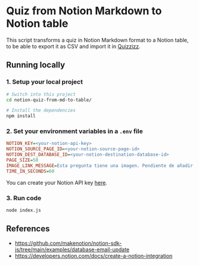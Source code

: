 # Quiz from Notion Markdown to Notion table

This script transforms a quiz in Notion Markdown format to a Notion table,
to be able to export it as CSV and import it in [Quizzizz](https://quizizz.com/).

## Running locally

### 1. Setup your local project

```sh
# Switch into this project
cd notion-quiz-from-md-to-table/

# Install the dependencies
npm install
```

### 2. Set your environment variables in a `.env` file

```ini
NOTION_KEY=<your-notion-api-key>
NOTION_SOURCE_PAGE_ID=<your-notion-source-page-id>
NOTION_DEST_DATABASE_ID=<your-notion-destination-database-id>
PAGE_SIZE=50
IMAGE_LINK_MESSAGE=Esta pregunta tiene una imagen. Pendiente de añadir el link correspondiente de Google Drive.
TIME_IN_SECONDS=60
```

You can create your Notion API key [here](https://www.notion.com/my-integrations).

### 3. Run code

```sh
node index.js
```

## References
* https://github.com/makenotion/notion-sdk-js/tree/main/examples/database-email-update
* https://developers.notion.com/docs/create-a-notion-integration

